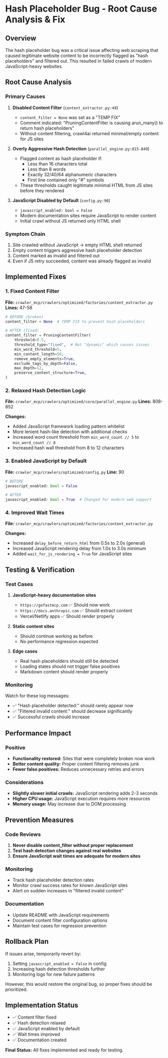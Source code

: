 # Hash Placeholder Bug - Root Cause Analysis & Fix

## Overview
The hash placeholder bug was a critical issue affecting web scraping that caused legitimate website content to be incorrectly flagged as "hash placeholders" and filtered out. This resulted in failed crawls of modern JavaScript-heavy websites.

## Root Cause Analysis

### Primary Causes
1. **Disabled Content Filter** (`content_extractor.py:49`)
   - `content_filter = None` was set as a "TEMP FIX"
   - Comment indicated: "PruningContentFilter is causing arun_many() to return hash placeholders"
   - Without content filtering, crawl4ai returned minimal/empty content for JS sites

2. **Overly Aggressive Hash Detection** (`parallel_engine.py:815-849`)
   - Flagged content as hash placeholder if:
     - Less than 16 characters total
     - Less than 8 words
     - Exactly 32/40/64 alphanumeric characters
     - First line contained only "#" symbols
   - These thresholds caught legitimate minimal HTML from JS sites before they rendered

3. **JavaScript Disabled by Default** (`config.py:90`)
   - `javascript_enabled: bool = False`
   - Modern documentation sites require JavaScript to render content
   - Initial crawl without JS returned only HTML shell

### Symptom Chain
1. Site crawled without JavaScript → empty HTML shell returned
2. Empty content triggers aggressive hash placeholder detection
3. Content marked as invalid and filtered out
4. Even if JS retry succeeded, content was already flagged as invalid

## Implemented Fixes

### 1. Fixed Content Filter
**File:** `crawler_mcp/crawlers/optimized/factories/content_extractor.py`
**Lines:** 47-58

```python
# BEFORE (broken)
content_filter = None  # TEMP FIX to prevent hash placeholders

# AFTER (fixed)
content_filter = PruningContentFilter(
    threshold=0.5,
    threshold_type="fixed",  # Not "dynamic" which causes issues
    min_word_threshold=5,
    min_content_length=50,
    remove_empty_elements=True,
    exclude_tags_by_depth=False,
    max_depth=12,
    preserve_content_structure=True,
)
```

### 2. Relaxed Hash Detection Logic
**File:** `crawler_mcp/crawlers/optimized/core/parallel_engine.py`
**Lines:** 808-852

**Changes:**
- Added JavaScript framework loading pattern whitelist
- More lenient hash-like detection with additional checks
- Increased word count threshold from `min_word_count // 5` to `min_word_count // 8`
- Increased hash wall threshold from 8 to 12 characters

### 3. Enabled JavaScript by Default
**File:** `crawler_mcp/crawlers/optimized/config.py`
**Line:** 90

```python
# BEFORE
javascript_enabled: bool = False

# AFTER
javascript_enabled: bool = True  # Changed for modern web support
```

### 4. Improved Wait Times
**File:** `crawler_mcp/crawlers/optimized/factories/content_extractor.py`

**Changes:**
- Increased `delay_before_return_html` from 0.5s to 2.0s (general)
- Increased JavaScript rendering delay from 1.0s to 3.0s minimum
- Added `wait_for_js_rendering = True` for JavaScript sites

## Testing & Verification

### Test Cases
1. **JavaScript-heavy documentation sites**
   - `https://gofastmcp.com` ✅ Should now work
   - `https://docs.anthropic.com` ✅ Should extract content
   - Vercel/Netlify apps ✅ Should render properly

2. **Static content sites**
   - Should continue working as before
   - No performance regression expected

3. **Edge cases**
   - Real hash placeholders should still be detected
   - Loading states should not trigger false positives
   - Markdown content should render properly

### Monitoring
Watch for these log messages:
- ✅ "Hash placeholder detected:" should rarely appear now
- ✅ "Filtered invalid content:" should decrease significantly
- ✅ Successful crawls should increase

## Performance Impact

### Positive
- **Functionality restored:** Sites that were completely broken now work
- **Better content quality:** Proper content filtering removes junk
- **Fewer false positives:** Reduces unnecessary retries and errors

### Considerations
- **Slightly slower initial crawls:** JavaScript rendering adds 2-3 seconds
- **Higher CPU usage:** JavaScript execution requires more resources
- **Memory usage:** May increase due to DOM processing

## Prevention Measures

### Code Reviews
1. **Never disable content_filter without proper replacement**
2. **Test hash detection changes against real websites**
3. **Ensure JavaScript wait times are adequate for modern sites**

### Monitoring
- Track hash placeholder detection rates
- Monitor crawl success rates for known JavaScript sites
- Alert on sudden increases in "filtered invalid content"

### Documentation
- Update README with JavaScript requirements
- Document content filter configuration options
- Maintain test cases for regression prevention

## Rollback Plan
If issues arise, temporarily revert by:
1. Setting `javascript_enabled = False` in config
2. Increasing hash detection thresholds further
3. Monitoring logs for new failure patterns

However, this would restore the original bug, so proper fixes should be prioritized.

## Implementation Status
- ✅ Content filter fixed
- ✅ Hash detection relaxed  
- ✅ JavaScript enabled by default
- ✅ Wait times improved
- ✅ Documentation created

**Final Status:** All fixes implemented and ready for testing.